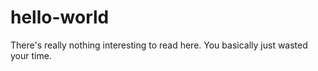 # hello-world

There's really nothing interesting to read here. You basically just wasted your time.
